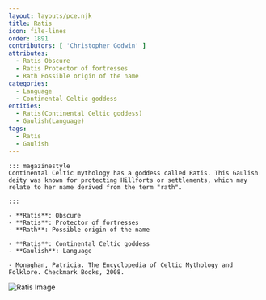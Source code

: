 ```yaml
---
layout: layouts/pce.njk
title: Ratis
icon: file-lines
order: 1891
contributors: [ 'Christopher Godwin' ]
attributes:
  - Ratis Obscure
  - Ratis Protector of fortresses
  - Rath Possible origin of the name
categories:
  - Language
  - Continental Celtic goddess
entities:
  - Ratis(Continental Celtic goddess)
  - Gaulish(Language)
tags:
  - Ratis
  - Gaulish
---
```

``` tab [group1:Info]
::: magazinestyle
Continental Celtic mythology has a goddess called Ratis. This Gaulish deity was known for protecting Hillforts or settlements, which may relate to her name derived from the term "rath".

:::
```
``` tab [group1:Attributes]
- **Ratis**: Obscure
- **Ratis**: Protector of fortresses
- **Rath**: Possible origin of the name
```
``` tab [group1:Entities]
- **Ratis**: Continental Celtic goddess
- **Gaulish**: Language
```
``` tab [group1:Sources]
- Monaghan, Patricia. The Encyclopedia of Celtic Mythology and Folklore. Checkmark Books, 2008.
```
![Ratis Image](https://upload.wikimedia.org/wikipedia/commons/thumb/2/23/Porpita_porpita.jpg/1200px-Porpita_porpita.jpg)
